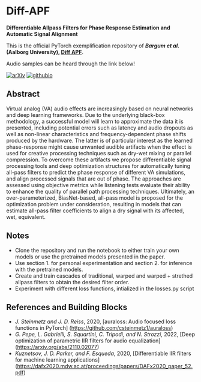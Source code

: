 # Diff-APF
**Differentiable Allpass Filters for Phase Response Estimation and Automatic Signal Alignment**

This is the official PyTorch exemplification repository of ***Bargum et al.* (Aalborg University), [Diff APF](https://arxiv.org/abs/2306.00860)**.

Audio samples can be heard through the link below!

[![arXiv](https://img.shields.io/badge/arXiv-2106.07889-brightgreen.svg?style=flat-square)](https://arxiv.org/abs/2306.00860) [![githubio](https://img.shields.io/static/v1?message=Audio%20Samples&logo=Github&labelColor=grey&color=blue&logoColor=white&label=%20&style=flat-square)](https://abargum.github.io/)

## Abstract

Virtual analog (VA) audio effects are increasingly based on neural networks and deep learning frameworks. Due to the underlying black-box methodology, a successful model will learn to approximate the data it is presented, including potential errors such as latency and audio dropouts as well as non-linear characteristics and frequency-dependent phase shifts produced by the hardware. The latter is of particular interest as the learned phase-response might cause unwanted audible artifacts when the effect is used for creative processing techniques such as dry-wet mixing or parallel compression. To overcome these artifacts we propose differentiable signal processing tools and deep optimization structures for automatically tuning all-pass filters to predict the phase response of different VA simulations, and align processed signals that are out of phase. The approaches are assessed using objective metrics while listening tests evaluate their ability to enhance the quality of parallel path processing techniques. Ultimately, an over-parameterized, BiasNet-based, all-pass model is proposed for the optimization problem under consideration, resulting in models that can estimate all-pass filter coefficients to align a dry signal with its affected, wet, equivalent.

## Notes

- Clone the repository and run the notebook to either train your own models or use the pretrained models presented in the paper.
- Use section 1. for personal experimentation and section 2. for inference with the pretrained models.
- Create and train cascades of traditional, warped and warped + strethed allpass filters to obtain the desired filter order.
- Experiment with different loss functions, intialized in the losses.py script

## References and Building Blocks

- *J. Steinmetz and J. D. Reiss*, 2020, [auraloss: Audio focused loss functions in PyTorch] (https://github.com/csteinmetz1/auraloss)
- *G. Pepe, L. Gabrielli, S. Squartini, C. Tripodi, and N. Strozzi*, 2022, [Deep optimization of parametric IIR filters
for audio equalization] (https://arxiv.org/abs/2110.02077)
- *Kuznetsov, J. D. Parker, and F. Esqueda*, 2020, [Differentiable IIR filters for machine learning applications] (https://dafx2020.mdw.ac.at/proceedings/papers/DAFx2020_paper_52.pdf)






